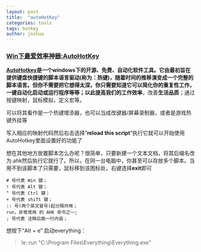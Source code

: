 ```yaml
---
layout: post
title:  "autoHotKey"
categories: tools
tags: hotkey
author: joshua
---
```


### [Win下最爱效率神器:AutoHotKey](https://www.jeffjade.com/2016/03/11/2016-03-11-autohotkey/)

**[AutoHotkey](https://autohotkey.com/)**是一个windows下的开源、免费、自动化软件工具。它由最初旨在提供键盘快捷键的脚本语言驱动(称为：**热键**)，随着时间的推移演变成一个完整的脚本语言。但你不需要把它想得太深，你只需要知道它可以简化你的重复性工作，一键自动化启动或运行程序等等；以此提高我们的**工作效率**，改善**生活品质**；通过按键映射，鼠标模拟，定义宏等。

可以将其看作是一个热键增添器，也可以当成改键器/屏幕录制器，或者是游戏热键外挂等

写入相应的映射代码然后右击选择”**reload this script**“执行它就可以开始使用AutoHotkey里面设置好的功能了

想在其他地方放置脚本怎么办呢？很简单，只要新建一个文本文档，将其后缀名改为.ahk然后执行它就行了。所以，在同一台电脑中，你甚至可以存放多个脚本。当用不到该脚本了只需要，鼠标移到该图标处，右键选择**exit**即可

```text
# 号代表 Win 键；
! 号代表 Alt 键；
^ 号代表 Ctrl 键；
+ 号代表 shift 键；
:: 号(两个英文冒号)起分隔作用；
run，非常常用 的 AHK 命令之一;
; 号代表 注释后面一行内容；
```

想按下“Alt + e” 启动everything：

> !e::run "C:\Program Files\Everything\Everything.exe"